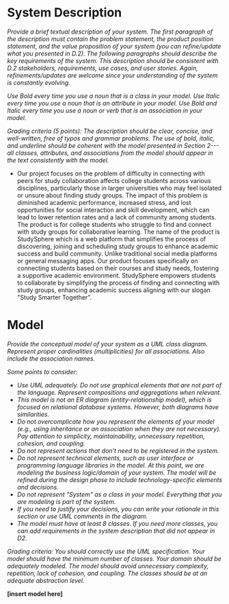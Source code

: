 # System Description
*Provide a brief textual description of your system. The first paragraph of the description must contain the problem statement, the product position statement, and the value proposition of your system (you can refine/update what you presented in D.2). The following paragraphs should describe the key requirements of the system. This description should be consistent with D.2 stakeholders, requirements, use cases, and user stories. Again, refinements/updates are welcome since your understanding of the system is constantly evolving.*

*Use Bold every time you use a noun that is a class in your model. Use Italic every time you use a noun that is an attribute in your model. Use Bold and Italic every time you use a noun or verb that is an association in your model.* 

*Grading criteria (5 points): The description should be clear, concise, and well-written, free of typos and grammar problems. The use of bold, italic, and underline should be coherent with the model presented in Section 2---all classes, attributes, and associations from the model should appear in the text consistently with the model.*

* Our project focuses on the problem of difficulty in connecting with peers for study collaboration affects college students across various disciplines, particularly those in larger universities who may feel isolated or unsure about finding study groups. The impact of this problem is diminished academic performance, increased stress, and lost opportunities for social interaction and skill development, which can lead to lower retention rates and a lack of community among students. The product is for college students who struggle to find and connect with study groups for collaborative learning. The name of the product is StudySphere which is a web platform that simplifies the process of discovering, joining and scheduling study groups to enhance academic success and build community. Unlike traditional social media platforms or general messaging apps. Our product focuses specifically on connecting students based on their courses and study needs, fostering a supportive academic environment. StudySphere empowers students to collaborate by simplifying the process of finding and connecting with study groups, enhancing academic success aligning with our slogan "Study Smarter Together”.




# Model
*Provide the conceptual model of your system as a UML class diagram. Represent proper cardinalities (multiplicities) for all associations. Also include the association names.* 

*Some points to consider:*

- *Use UML adequately. Do not use graphical elements that are not part of the language. Represent compositions and aggregations when relevant.*
- *This model is not an ER diagram (entity-relationship model), which is focused on relational database systems. However, both diagrams have similarities.* 
- *Do not overcomplicate how you represent the elements of your model (e.g., using inheritance or an association when they are not necessary). Pay attention to simplicity, maintainability, unnecessary repetition, cohesion, and coupling.*
- *Do not represent actions that don’t need to be registered in the system.* 
- *Do not represent technical elements, such as user interface or programming language libraries in the model. At this point, we are modeling the business logic/domain of your system. The model will be refined during the design phase to include technology-specific elements and decisions.* 
- *Do not represent "System" as a class in your model. Everything that you are modeling is part of the system.*
- *If you need to justify your decisions, you can write your rationale in this section or use UML comments in the diagram.*
- *The model must have at least 8 classes. If you need more classes, you can add requirements in the system description that did not appear in D2.*

*Grading criteria: You should correctly use the UML specification. Your model should have the minimum number of classes. Your domain should be adequately modeled. The model should avoid unnecessary complexity, repetition, lack of cohesion, and coupling. The classes should be at an adequate abstraction level.*

**[insert model here]**
